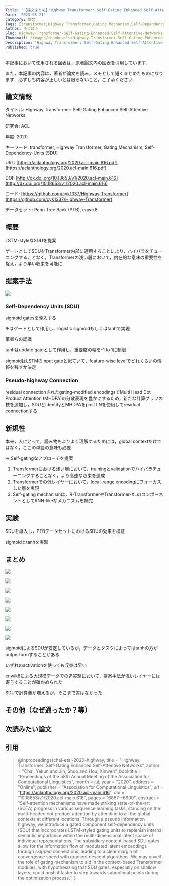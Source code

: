 ```yaml
---
Title: '【論文まとめ】Highway Transformer: Self-Gating Enhanced Self-Attentive Networks'
Date: '2023-05-21'
Category: 論文
Tags: [transformer,Highway Transformer,Gating Mechanism,Self-Dependency-Units (SDU)]
Authos: ゆうぼう
Slug: Highway-Transformer-Self-Gating-Enhanced-Self-Attentive-Networks
Thumbnail: /images/thumbnails/Highway-Transformer-Self-Gating-Enhanced-Self-Attentive-Networks.png
Description: 'Highway Transformer: Self-Gating Enhanced Self-Attentive Networksのまとめ'
Published: true
---
```


本記事において使用される図表は，原著論文内の図表を引用しています．

また，本記事の内容は，著者が論文を読み，メモとして短くまとめたものになります．必ずしも内容が正しいとは限らないこと，ご了承ください．

## 論文情報

タイトル: Highway Transformer: Self-Gating Enhanced Self-Attentive Networks

研究会: ACL

年度: 2020

キーワード: transformer, Highway Transformer, Gating Mechanism, Self-Dependency-Units (SDU)

URL: [https://aclanthology.org/2020.acl-main.616.pdf](https://aclanthology.org/2020.acl-main.616.pdf)

DOI: [http://dx.doi.org/10.18653/v1/2020.acl-main.616](http://dx.doi.org/10.18653/v1/2020.acl-main.616)

コード: [https://github.com/cyk1337/Highway-Transformer](https://github.com/cyk1337/Highway-Transformer)

データセット: Penn Tree Bank (PTB), enwik8

## 概要

LSTM-styleなSDUを提案

ゲートとしてSDUをTransformer内部に適用することにより，ハイパラをチューニングすることなく，Transformerの浅い層において，内在的な意味の重要性を捉え，より早い収束を可能に

## 提案手法

![](/images/article/Highway-Transformer-Self-Gating-Enhanced-Self-Attentive-Networks/qrpajdel.png)

### Self-Dependency Units (SDU)

sigmoid gatesを導入する

$\Psi$はゲートとして作用し，logistic sigmoidもしくはtanhで実現

筆者らの認識

tanhはupdate gateとして作用し，重要度の幅を-1 to 1に制限

sigmoidはLSTMのinput gateと似ていて，feature-wise levelでどれくらいの情報を残すか決定

### Pseudo-highway Connection

residual connectionされたgating-modified encodingsでMulti Head Dot Product Attention (MHDPA)の分散表現を豊かにするため，新たな計算グラフの枝を追加し，SDUとIdentityとMHDPAをpost LNを使用してresidual connectionする

## 新規性

本来，人にとって，読み物をよりよく理解するためには，global contextだけではなく，ここの単語の意味も必要

→ Self-gatingなアプローチを提案



1.  Transformerにおける浅い層において，trainingとvalidationでハイパラチューニングすることなく，より高速な収束を達成
2. Transformerでの低レイヤーにおいて，local-range encodingにフォーカスした層を実現
3. Self-gating mechanismは，R-TransformerやTransformer-XLのコンポーネントとしてRNN-likeなメカニズムを補完
## 実験

SDUを導入し，PTBデータセットにおけるSDUの効果を検証

sigmoidとtanhを実験

## まとめ

![](/images/article/Highway-Transformer-Self-Gating-Enhanced-Self-Attentive-Networks/op874d4u.png)

![](/images/article/Highway-Transformer-Self-Gating-Enhanced-Self-Attentive-Networks/e99q8luh.png)

![](/images/article/Highway-Transformer-Self-Gating-Enhanced-Self-Attentive-Networks/4xk5l3fv.png)

![](/images/article/Highway-Transformer-Self-Gating-Enhanced-Self-Attentive-Networks/gen0ole9.png)

![](/images/article/Highway-Transformer-Self-Gating-Enhanced-Self-Attentive-Networks/bjrucnwe.png)

![](/images/article/Highway-Transformer-Self-Gating-Enhanced-Self-Attentive-Networks/4fv3x3v3.png)



![](/images/article/Highway-Transformer-Self-Gating-Enhanced-Self-Attentive-Networks/c6hfqjx9.png)

![](/images/article/Highway-Transformer-Self-Gating-Enhanced-Self-Attentive-Networks/aptzk9jc.png)

sigmoidによるSDUが安定しているが，データとタスクによってはtanhの方がoutperformすることがある

いずれのactivationを使っても収束は早い



enwik8による大規模データでの追実験において，提案手法が浅いレイヤーには寄与することが確かめられた



SDUで計算量が増えるが，そこまで差はなかった

## その他（なぜ通ったか？等）



## 次読みたい論文


## 引用

> @inproceedings{chai-etal-2020-highway,
>     title = "Highway Transformer: Self-Gating Enhanced Self-Attentive Networks",
>     author = "Chai, Yekun  and
>       Jin, Shuo  and
>       Hou, Xinwen",
>     booktitle = "Proceedings of the 58th Annual Meeting of the Association for Computational Linguistics",
>     month = jul,
>     year = "2020",
>     address = "Online",
>     publisher = "Association for Computational Linguistics",
>     url = "https://aclanthology.org/2020.acl-main.616",
>     doi = "10.18653/v1/2020.acl-main.616",
>     pages = "6887--6900",
>     abstract = "Self-attention mechanisms have made striking state-of-the-art (SOTA) progress in various sequence learning tasks, standing on the multi-headed dot product attention by attending to all the global contexts at different locations. Through a pseudo information highway, we introduce a gated component self-dependency units (SDU) that incorporates LSTM-styled gating units to replenish internal semantic importance within the multi-dimensional latent space of individual representations. The subsidiary content-based SDU gates allow for the information flow of modulated latent embeddings through skipped connections, leading to a clear margin of convergence speed with gradient descent algorithms. We may unveil the role of gating mechanism to aid in the context-based Transformer modules, with hypothesizing that SDU gates, especially on shallow layers, could push it faster to step towards suboptimal points during the optimization process.",
> }
